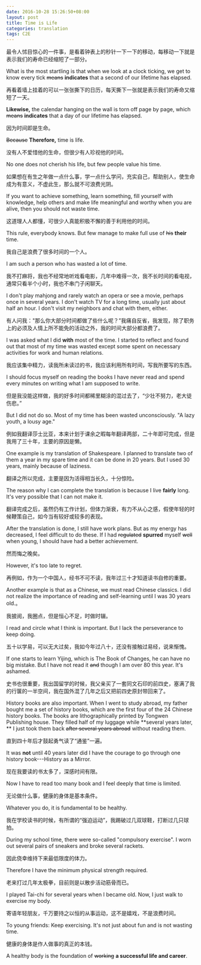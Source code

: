 ```yaml
---
date: 2016-10-28 15:26:50+08:00
layout: post
title: Time is Life　
categories: translation
tags: C2E
---
```


最令人怵目惊心的一件事，是看着钟表上的秒针一下一下的移动，每移动一下就是表示我们的寿命已经缩短了一部分。

What is the most startling is that when we look at a clock ticking, we get to know every tick <del>means</del> **indicates** that a second of our lifetime has elapsed.

再看着墙上挂着的可以一张张撕下的日历，每天撕下一张就是表示我们的寿命又缩短了一天。

**Likewise,** the calendar hanging on the wall is torn off page by page, which <del>means</del> **indicates** that a day of our lifetime has elapsed.

因为时间即是生命。

<del>Because</del> **Therefore,** time is life.

没有人不爱惜他的生命，但很少有人珍视他的时间。

No one does not cherish his life, but few people value his time.

如果想在有生之年做一点什么事，学一点什么学问，充实自己，帮助别人，使生命成为有意义，不虚此生，那么就不可浪费光阴。

If you want to achieve something, learn something, fill yourself with knowledge, help others and make life meaningful and worthy when you are alive, then you should not waste time.

这道理人人都懂，可很少人真能积极不懈的善于利用他的时间。

This rule, everybody knows. But few manage to make full use of <del>his</del> **their** time.

我自己是浪费了很多时间的一个人。

I am such a person who has wasted a lot of time.

我不打麻将，我也不经常地听戏看电影，几年中难得一次，我不长时间的看电视，通常只看半个小时，我也不串门子闲聊天。

I don't play mahjong and rarely watch an opera or see a movie, perhaps once in several years. I don't watch TV for a long time, usually just about half an hour. I don't visit my neighbors and chat with them, either.

有人问我："那么你大部分时间都做了些什么呢？”我痛自反省，我发现，除了职务上的必须及人情上所不能免的活动之外，我的时间大部分都浪费了。

I was asked what I did **with** most of the time. I started to reflect and found out that most of my time was wasted except some spent on necessary activities for work and human relations.

我应该集中精力，读我所未读过的书，我应该利用所有时间，写我所要写的东西。

I should focus myself on reading the books I have never read and spend every minutes on writing what I am supposed to write.

但是我没能这样做，我的好多时间都稀里糊涂的混过去了，“少壮不努力，老大徒伤悲。”

But I did not do so. Most of my time has been wasted unconsciously. "A lazy youth, a lousy age."

例如我翻译莎士比亚，本来计划于课余之暇每年翻译两部，二十年即可完成，但是我用了三十年，主要的原因是懒。

One example is my translation of Shakespeare. I planned to translate two of them a year in my spare time and it can be done in 20 years. But I used 30 years, mainly because of laziness.

翻译之所以完成，主要是因为活得相当长久，十分惊险。

The reason why I can complete the translation is because I live **fairly** long. It's very possible that I can not make it.

翻译完成之后，虽然仍有工作计划，但体力渐衰，有力不从心之感，假使年轻的时候鞭策自己，如今当有较好或较多的表现。

After the translation is done, I still have work plans. But as my energy has decreased, I feel difficult to do these. If I had <del>regulated</del> **spurred** myself <del>well</del> when young, I should have had a better achievement.

然而悔之晚矣。

However, it's too late to regret.

再例如，作为一个中国人，经书不可不读，我年过三十才知道读书自修的重要。

Another example is that as a Chinese, we must read Chinese classics. I did not realize the importance of reading and self-learning until I was 30 years old.。

我披阅，我圈点，但是恒心不足，时做时辍。

I read and circle what I think is important. But I lack the perseverance to keep doing.

五十以学易，可以无大过矣，我如今年过八十，还没有接触过易经，说来惭愧。

If one starts to learn Yijing, which is The Book of Changes, he can have no big mistake. But I have not read it <del>and</del> though I am over 80 this year. It's ashamed.

史书也很重要，我出国留学的时候，我父亲买了一套同文石印的前四史，塞满了我的行箧的一半空间，我在国外混了几年之后又把前四史原封带回来了。

History books are also important. When I went to study abroad, my father bought me a set of history books, which are the first four of the 24 Chinese history books. The books are lithographically printed by Tongwen Publishing house. They filled half of my luggage while **several years later, ** I just took them back <del>after several years abroad</del> without reading them. 

直到四十年后才鼓起勇气读了“通鉴”一遍。

It was **not** until 40 years later did I have the courage to go through one history book---History as a Mirror.

现在我要读的书太多了，深感时间有限。

Now I have to read too many book and I feel deeply that time is limited.

无论做什么事，健康的身体是基本条件。

Whatever you do, it is fundamental to be healthy.

我在学校读书的时候，有所谓的“强迫运动”，我踢破过几双球鞋，打断过几只球拍。

During my school time, there were so-called "compulsory exercise". I worn out several pairs of sneakers and broke several rackets.

因此侥幸维持下来最低限度的体力。

Therefore I have the minimum physical strength required.

老来打过几年太极拳，目前则是以散步活动筋骨而已。

I played Tai-chi for several years when I became old. Now, I just walk to exercise my body.

寄语年轻朋友，千万要持之以恒的从事运动，这不是嬉戏，不是浪费时间。

To young friends: Keep exercising. It's not just about fun and is not wasting time.

健康的身体是作人做事的真正的本钱。

A healthy body is the foundation of <del>working</del> **a successful life and career**.